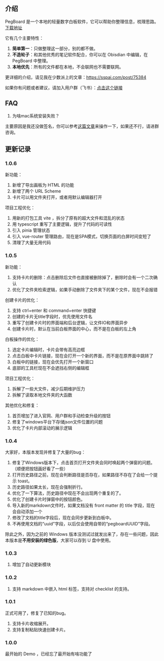 ## 介绍

PegBoard 是一个本地的轻量数字白板软件，它可以帮助你整理信息，梳理思路。 [下载地址](https://wocai.de/pegboard)


它有几个主要特性：
1. **简单第一**：只做整理这一部分，别的都不做。
2. **不造轮子**：和其他优秀的笔记软件配合，你可以在 Obisdian 中编辑，在 PegBoard 中整理。
3. **本地优先**：所有的文件都在本地，不会联网也不需要联网。

更详细的介绍，请见我在少数派上的文章：https://sspai.com/post/75384

如果你有问题或者建议，请加入用户群（飞书）：[点击这个链接](https://applink.feishu.cn/client/chat/chatter/add_by_link?link_token=1dbl32ce-9afe-4b99-b9fd-f2ebf801a808)

## FAQ

1. 为啥mac系统安装失败？

主要原因是我还没做签名，你可以参考[这篇文章](https://wocai.de/post/2022/11/mac-%E5%AE%89%E8%A3%85%E8%BD%AF%E4%BB%B6%E6%97%B6%E6%8F%90%E7%A4%BA-%E5%B7%B2%E6%8D%9F%E5%9D%8F%E6%97%A0%E6%B3%95%E6%89%93%E5%BC%80-%E5%BA%94%E8%AF%A5%E6%80%8E%E4%B9%88%E5%8A%9E/)来操作一下，如果还不行，请进群咨询。

## 更新记录

### 1.0.6

新功能：

1. 新增了导出画板为 HTML 的功能
2. 新增了两个 URL Scheme
3. 卡片可以用文件夹打开，或者用默认编辑器打开

项目工程优化：

1. 用新的打包工具 vite ，拆分了原有的超大文件和混乱的状态
2. 用 typescript 重写了主要逻辑，提升了代码的可读性
3. 引入 pinia 管理状态
4. 引入 vue-router 管理路由，现在是SPA模式，切换页面的白屏时间变短了
5. 清理了大量无用代码

### 1.0.5

新功能：
1. 支持卡片的删除：点击删除后文件也直接被删除掉了，删除时会有一个二次确认
2. 优化了文件夹检索逻辑，如果手动删除了文件夹下的某个文件，现在不会报错

创建卡片的优化：
  1. 支持 ctrl+enter 和 command+enter 快捷键
  2. 创建的卡片无title字段时，优先使用文件名
  5. 重写了创建卡片时的界面端和后台逻辑，让文件IO和界面异步
  6. 创建卡片时，默认在当前白板界面的中心，而不是在白板的左上角

白板操作的优化：
  1. 选定卡片编辑时，卡片会带有高亮边框
  2. 点击白板中卡片链接，现在会打开一个新的界面，而不是在原界面中跳转了
  3. 白板中的链接，现在会优先打开一个新窗口
  4. 底部的工具栏现在不会遮挡右侧的编辑框

项目工程优化：
  1. 拆解了一些大文件，减少后期维护压力
  2. 拆解了读取本地文件夹的大函数

其他优化和修复：
  1. 首页增加了进入官网、用户群和手动检查升级的按钮
  2. 修复了windows平台下存储json文件位置的问题
  3. 优化了卡片内部滚动的展示逻辑

### 1.0.4
大家好，本版本发现并修复了大量的bug：

1. 修复了Windows版本下，点击首页打开文件夹会同时唤起两个弹窗的问题。（顺便把按钮画好看了一些）
2. 打开历史路径之前，现在会判断路径是否存在，如果路径不存在了会给一个提示 toast。
3. 历史路径如果太长，现在会强制折行。
4. 优化了一下算法，历史路径中现在不会出现两个重复的了。
5. 优化了创建卡片时弹窗中的按钮颜色。
6. 导入新的markdown文件时，如果文档没有 front matter 的 title 字段，现在会自动添加一个
7. 修改了文档的title字段后，现在会同步更新到白板中。
8. 不再使用文档的“uuid”字段，以后仅会使用自带的“pegboardUUID”字段。

除此之外，因为之前的 Windows 版本没测试过就发出来了，存在一些问题，因此本版本是**不用安装的绿色版**，大家可以存到 U 盘中使用。

### 1.0.3
1. 增加了自动更新模块

### 1.0.2
1. 支持 markdown 中嵌入 html 标签，支持对 checklist 的支持。

### 1.0.1
正式可用了，修复了已知的bug。
1. 支持卡片收缩展开。
2. 支持复制粘贴快速创建卡片。

### 1.0.0
最开始的 Demo ，已经忘了最开始有啥功能了
